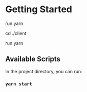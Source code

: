 # Getting Started

run yarn

cd ./client

run yarn

## Available Scripts

In the project directory, you can run:

### `yarn start`